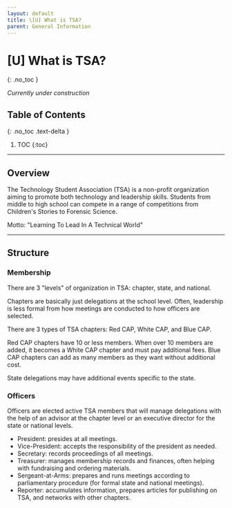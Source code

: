 ```yaml
---
layout: default
title: \[U] What is TSA?
parent: General Information
---
```


# [U] What is TSA?
{: .no_toc }

*Currently under construction*

## Table of Contents
{: .no_toc .text-delta }

1. TOC
{:toc}

---

## Overview

The Technology Student Association (TSA) is a non-profit organization aiming to promote both technology and leadership skills. Students from middle to high school can compete in a range of competitions from Children's Stories to Forensic Science.

Motto: "Learning To Lead In A Technical World"

---
[comment]: # (I would add information on TSA history but the website itself pretty much says anything. Unrelated - the Wikipedia on TSA with alumni information seems highly unreliable. All the sources are just from other TSA chapters or members.)
## Structure

### Membership

There are 3 "levels" of organization in TSA: chapter, state, and national.

Chapters are basically just delegations at the school level. Often, leadership is less formal from how meetings are conducted to how officers are selected.

There are 3 types of TSA chapters: Red CAP, White CAP, and Blue CAP.

Red CAP chapters have 10 or less members. When over 10 members are added, it becomes a White CAP chapter and must pay additional fees. Blue CAP chapters can add as many members as they want without additional cost.

State delegations may have additional events specific to the state.

### Officers

Officers are elected active TSA members that will manage delegations with the help of an advisor at the chapter level or an executive director for the state or national levels.

- President: presides at all meetings.
- Vice-President: accepts the responsibility of the president as needed.
- Secretary: records proceedings of all meetings.
- Treasurer: manages membership records and finances, often helping with fundraising and ordering materials.
- Sergeant-at-Arms: prepares and runs meetings according to parliamentary procedure (for formal state and national meetings).
- Reporter: accumulates information, prepares articles for publishing on TSA, and networks with other chapters.
